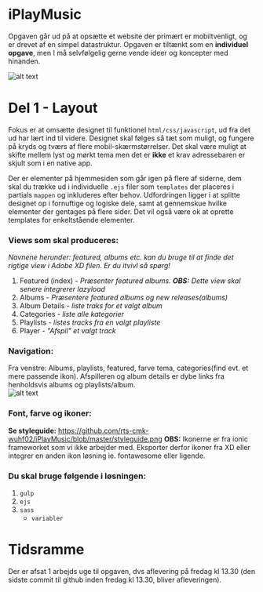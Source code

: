 # iPlayMusic

Opgaven går ud på at opsætte et website der primært er mobiltvenligt, og er drevet af en simpel datastruktur.
Opgaven er tiltænkt som en **individuel opgave**, men I må selvfølgelig gerne vende ideer og koncepter med hinanden.


![alt text](https://github.com/rts-cmk-wuhf02/iPlayMusic/blob/master/iplaymusic.png "iPlayMusic hero")

# Del 1 - Layout
Fokus er at omsætte designet til funktionel ```html/css/javascript```, ud fra det ud har lært ind til videre. Designet skal følges så tæt som muligt, og fungere på kryds og tværs af flere mobil-skærmstørrelser. Det skal være muligt at skifte mellem lyst og mørkt tema men det er **ikke** et krav adressebaren er skjult som i en native app.

Der er elementer på hjemmesiden som går igen på flere af siderne, dem skal du trække ud i individuelle ```.ejs``` filer som ```templates``` der placeres i partials ```mappen``` og inkluderes efter behov. Udfordringen ligger i at splitte designet op i fornuftige og logiske dele, samt at gennemskue hvilke elementer der gentages på flere sider. Det vil også være ok at oprette templates for enkeltstående elementer.



### Views som skal produceres: 
*Navnene herunder: featured, albums etc. kan du bruge til at finde det rigtige view i Adobe XD filen. Er du itvivl så spørg!*

1. Featured (index) - *Præsenter featured albums. **OBS:** Dette view skal senere integrerer lazyload*
2. Albums - *Præsentere featured albums og new releases(albums)*
3. Album Details - *liste traks for et valgt album*
4. Categories - *liste alle kategorier*
5. Playlists - *listes tracks fra en valgt playliste*
6. Player - *"Afspil" et valgt track*

### Navigation:
Fra venstre: Albums, playlists, featured, farve tema, categories(find evt. et mere passende ikon). 
Afspilleren og album details er dybe links fra henholdsvis albums og playlists/album.  
![alt text](https://github.com/rts-cmk-wuhf02/iPlayMusic/blob/master/navigation.png "navigation")

### Font, farve og ikoner:
**Se styleguide:** https://github.com/rts-cmk-wuhf02/iPlayMusic/blob/master/styleguide.png 
**OBS:** Ikonerne er fra ionic frameworket som vi ikke arbejder med. Eksporter derfor ikoner fra XD eller integrer en anden ikon løsning ie. fontawesome eller ligende.

### Du skal bruge følgende i løsningen:
1. ```gulp```
2. ```ejs``` 
3. ```sass```
      * ```variabler```

# Tidsramme
Der er afsat 1 arbejds uge til opgaven, dvs aflevering på fredag kl 13.30 (den sidste commit til github inden fredag kl 13.30, bliver afleveringen).
